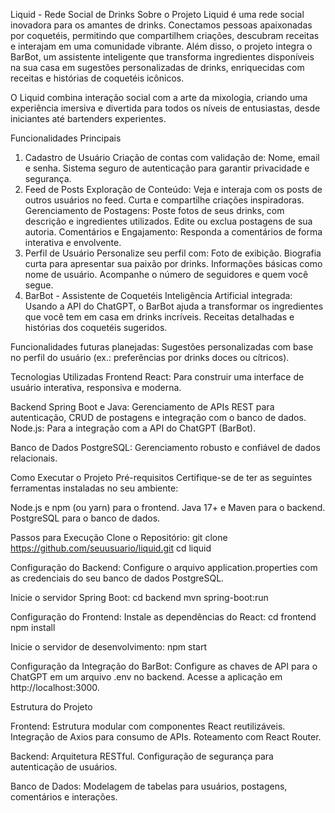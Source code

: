 Liquid - Rede Social de Drinks
Sobre o Projeto
Liquid é uma rede social inovadora para os amantes de drinks. Conectamos pessoas apaixonadas por coquetéis, permitindo que compartilhem criações, descubram receitas e interajam em uma comunidade vibrante. Além disso, o projeto integra o BarBot, um assistente inteligente que transforma ingredientes disponíveis na sua casa em sugestões personalizadas de drinks, enriquecidas com receitas e histórias de coquetéis icônicos.

O Liquid combina interação social com a arte da mixologia, criando uma experiência imersiva e divertida para todos os níveis de entusiastas, desde iniciantes até bartenders experientes.

Funcionalidades Principais

1. Cadastro de Usuário
Criação de contas com validação de:
Nome, email e senha.
Sistema seguro de autenticação para garantir privacidade e segurança.
2. Feed de Posts
Exploração de Conteúdo:
Veja e interaja com os posts de outros usuários no feed.
Curta e compartilhe criações inspiradoras.
Gerenciamento de Postagens:
Poste fotos de seus drinks, com descrição e ingredientes utilizados.
Edite ou exclua postagens de sua autoria.
Comentários e Engajamento:
Responda a comentários de forma interativa e envolvente.
3. Perfil de Usuário
Personalize seu perfil com:
Foto de exibição.
Biografia curta para apresentar sua paixão por drinks.
Informações básicas como nome de usuário.
Acompanhe o número de seguidores e quem você segue.
4. BarBot - Assistente de Coquetéis
Inteligência Artificial integrada:
Usando a API do ChatGPT, o BarBot ajuda a transformar os ingredientes que você tem em casa em drinks incríveis.
Receitas detalhadas e histórias dos coquetéis sugeridos.

Funcionalidades futuras planejadas:
Sugestões personalizadas com base no perfil do usuário (ex.: preferências por drinks doces ou cítricos).

Tecnologias Utilizadas
Frontend
React: Para construir uma interface de usuário interativa, responsiva e moderna.

Backend
Spring Boot e Java: Gerenciamento de APIs REST para autenticação, CRUD de postagens e integração com o banco de dados.
Node.js: Para a integração com a API do ChatGPT (BarBot).

Banco de Dados
PostgreSQL: Gerenciamento robusto e confiável de dados relacionais.

Como Executar o Projeto
Pré-requisitos
Certifique-se de ter as seguintes ferramentas instaladas no seu ambiente:

Node.js e npm (ou yarn) para o frontend.
Java 17+ e Maven para o backend.
PostgreSQL para o banco de dados.

Passos para Execução
Clone o Repositório:
git clone https://github.com/seuusuario/liquid.git
cd liquid

Configuração do Backend:
Configure o arquivo application.properties com as credenciais do seu banco de dados PostgreSQL.

Inicie o servidor Spring Boot:
cd backend
mvn spring-boot:run

Configuração do Frontend:
Instale as dependências do React:
cd frontend
npm install

Inicie o servidor de desenvolvimento:
npm start

Configuração da Integração do BarBot:
Configure as chaves de API para o ChatGPT em um arquivo .env no backend.
Acesse a aplicação em http://localhost:3000.

Estrutura do Projeto

Frontend:
Estrutura modular com componentes React reutilizáveis.
Integração de Axios para consumo de APIs.
Roteamento com React Router.

Backend:
Arquitetura RESTful.
Configuração de segurança para autenticação de usuários.

Banco de Dados:
Modelagem de tabelas para usuários, postagens, comentários e interações.
